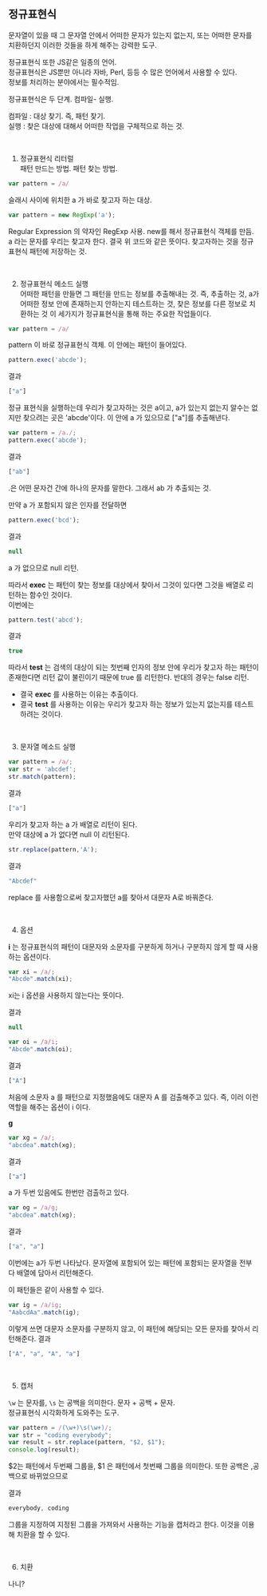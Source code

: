 ## 정규표현식
문자열이 있을 때 그 문자열 안에서 어떠한 문자가 있는지 없는지, 또는 어떠한 문자를 치환하던지 이러한 것들을 하게 해주는 강력한 도구.  

정규표현식 또한 JS같은 일종의 언어.  
정규표현식은 JS뿐만 아니라 자바, Perl, 등등 수 많은 언어에서 사용할 수 있다.  
정보를 처리하는 분야에서는 필수적임.  

정규표현식은 두 단계. 컴파일- 실행.  

컴파일 : 대상 찾기. 즉, 패턴 찾기.  
실행 : 찾은 대상에 대해서 어떠한 작업을 구체적으로 하는 것.  

<br>

1. 정규표현식 리터럴  
패턴 만드는 방법. 패턴 찾는 방법.  
```javascript
var pattern = /a/
```
슬래시 사이에 위치한 a 가 바로 찾고자 하는 대상.  


```javascript
var pattern = new RegExp('a');
```
Regular Expression 의 약자인 RegExp 사용. new를 해서 정규표현식 객체를 만듬. a 라는 문자를 우리는 찾고자 한다.
결국 위 코드와 같은 뜻이다. 찾고자하는 것을 정규표현식 패턴에 저장하는 것.

<br>

2. 정규표현식 메소드 실행  
어떠한 패턴을 만들면 그 패턴을 만드는 정보를 추출해내는 것. 즉, 추출하는 것, a가 어떠한 정보 안에 존재하는지 안하는지 테스트하는 것, 찾은 정보를 다른 정보로 치환하는 것 이 세가지가 정규표현식을 통해 하는 주요한 작업들이다.

```javascript
var pattern = /a/
```

pattern 이 바로 정규표현식 객체. 이 안에는 패턴이 들어있다.  

```javascript
pattern.exec('abcde');
```

결과

```javascript
["a"]
```

정규 표현식을 실행하는데 우리가 찾고자하는 것은 a이고, a가 있는지 없는지 알수는 없지만 찾으려는 곳은 'abcde'이다. 이 안에 a 가 있으므로 ["a"]를 추출해낸다.  

```javascript
var pattern = /a./;
pattern.exec('abcde');
```

결과

```javascript
["ab"]
```

.은 어떤 문자건 간에 하나의 문자를 말한다. 그래서 ab 가 추출되는 것.  

만약 a 가 포함되지 않은 인자를 전달하면

```javascript
pattern.exec('bcd');
```

결과

```javascript
null
```

a 가 없으므로 null 리턴.

따라서 **exec** 는 패턴이 찾는 정보를 대상에서 찾아서 그것이 있다면 그것을 배열로 리턴하는 함수인 것이다.  
이번에는

```javascript
pattern.test('abcd');
```

결과
```javascript
true
```

따라서 **test** 는 검색의 대상이 되는 첫번째 인자의 정보 안에 우리가 찾고자 하는 패턴이 존재한다면 리턴 값이 불린이기 때문에 true 를 리턴한다. 반대의 경우는 false 리턴.  

- 결국 **exec** 를 사용하는 이유는 추출이다.
- 결국 **test** 를 사용하는 이유는 우리가 찾고자 하는 정보가 있는지 없는지를 테스트하려는 것이다.  

<br>


3. 문자열 메소드 실행
```javascript
var pattern = /a/;
var str = 'abcdef';
str.match(pattern);
```

결과

```javascript
["a"]
```

우리가 찾고자 하는 a 가 배열로 리턴이 된다.  
만약 대상에 a 가 없다면 null 이 리턴된다.  

```javascript
str.replace(pattern,'A');
```

결과

```javascript
"Abcdef"
```

replace 를 사용함으로써 찾고자했던 a를 찾아서 대문자 A로 바꿔준다.  

<br>


4. 옵션

**i** 는 정규표현식의 패턴이 대문자와 소문자를 구분하게 하거나 구분하지 않게 할 때 사용하는 옵션이다.

```javascript
var xi = /a/;
"Abcde".match(xi);
```

xi는 i 옵션을 사용하지 않는다는 뜻이다.

결과

```javascript
null
```

```javascript
var oi = /a/i;
"Abcde".match(oi);
```

결과

```javascript
["A"]
```

처음에 소문자 a 를 패턴으로 지정했음에도 대문자 A 를 검출해주고 있다. 즉, 이러 이런 역할을 해주는 옵션이 i 이다.  


**g**

```javascript
var xg = /a/;
"abcdea".match(xg);
```

결과

```javascript
["a"]
```

a 가 두번 있음에도 한번만 검출하고 있다.

```javascript
var og = /a/g;
"abcdea".match(xg);
```

결과

```javascript
["a", "a"]
```

이번에는 a가 두번 나타났다. 문자열에 포함되어 있는 패턴에 포함되는 문자열을 전부 다 배열에 담아서 리턴해준다.

이 패턴들은 같이 사용할 수 있다.

```javascript
var ig = /a/ig;
"AabcdAa".match(ig);
```

이렇게 쓰면 대문자 소문자를 구분하지 않고, 이 패턴에 해당되는 모든 문자를 찾아서 리턴해준다.
결과

```javascript
["A", "a", "A", "a"]
```

<br>

5. 캡처


`\w` 는 문자를, `\s` 는 공백을 의미한다. 문자 + 공백 + 문자.  
정규표현식 시각화하게 도와주는 도구.  

```javascript
var pattern = /(\w+)\s(\w+)/;
var str = "coding everybody";
var result = str.replace(pattern, "$2, $1");
console.log(result);

```

$2는 패턴에서 두번째 그룹을, $1 은 패턴에서 첫번째 그룹을 의미한다. 또한 공백은 ,공백으로 바뀌었으므로  

결과  

```javascript
everybody, coding
```

그룹을 지정하여 지정된 그룹을 가져와서 사용하는 기능을 캡처라고 한다. 이것을 이용해 치환을 할 수 있다.  

<br>


6. 치환

나니?
